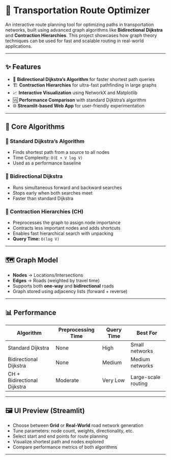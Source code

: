 # 🚗 Transportation Route Optimizer

An interactive route planning tool for optimizing paths in transportation networks, built using advanced graph algorithms like **Bidirectional Dijkstra** and **Contraction Hierarchies**. This project showcases how graph theory techniques can be used for fast and scalable routing in real-world applications.

---

## ✨ Features

- 🔄 **Bidirectional Dijkstra’s Algorithm** for faster shortest path queries
- 🏗️ **Contraction Hierarchies** for ultra-fast pathfinding in large graphs
- 📈 **Interactive Visualization** using NetworkX and Matplotlib
- 🆚 **Performance Comparison** with standard Dijkstra’s algorithm
- 🌐 **Streamlit-based Web App** for user-friendly experimentation

---

## 🧠 Core Algorithms

### 📍 Standard Dijkstra’s Algorithm
- Finds shortest path from a source to all nodes
- Time Complexity: `O(E + V log V)`
- Used as a performance baseline

### 📍 Bidirectional Dijkstra
- Runs simultaneous forward and backward searches
- Stops early when both searches meet
- Faster than standard Dijkstra

### 📍 Contraction Hierarchies (CH)
- Preprocesses the graph to assign node importance
- Contracts less important nodes and adds shortcuts
- Enables fast hierarchical search with unpacking
- **Query Time:** `O(log V)`

---

## 🗺️ Graph Model

- **Nodes** → Locations/Intersections
- **Edges** → Roads (weighted by travel time)
- Supports both **one-way** and **bidirectional** roads
- Graph stored using adjacency lists (forward + reverse)

---

## 📊 Performance

| Algorithm                    | Preprocessing Time | Query Time | Best For             |
|-----------------------------|--------------------|------------|----------------------|
| Standard Dijkstra           | None               | High       | Small networks       |
| Bidirectional Dijkstra      | None               | Medium     | Medium networks      |
| CH + Bidirectional Dijkstra | Moderate           | Very Low   | Large-scale routing  |

---

## 🖼️ UI Preview (Streamlit)

- Choose between **Grid** or **Real-World** road network generation
- Tune parameters: node count, weights, directionality, etc.
- Select start and end points for route planning
- Visualize shortest path and nodes explored
- Compare performance metrics of both algorithms

---


